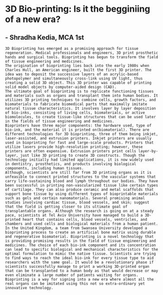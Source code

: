 # 3D Bio-printing: Is it the begginiing of a new era?
## - Shradha Kedia, MCA 1st

    3D Bioprinting has emerged as a promising approach for tissue regeneration. Medical professionals and engineers, 3D print prosthetic hands and surgical tools. Bioprinting has begun to transform the field of tissue engineering and medicines. 
	The origination of bioprinting lies back into the early 1980s when Charles Hull, an American engineer, built the first 3D printer. The idea was to deposit the successive layers of an acrylic-based photopolymer and simultaneously cross-link using UV light, thus creating a solid 3D object. This 3D printer was capable of printing solid model objects by computer-aided design (CAD). 
	The ultimate goal of bioprinting is to replicate functioning tissues and materials such as organs and transplant them into human bodies. It utilizes 3D printing techniques to combine cells, growth factors, and biomaterials to fabricate biomedical parts that maximally imitate natural tissue characteristics. It involves layer by layer deposition of bio-inks, consisting of living cells, biomaterials, or active biomolecules, to create tissue-like structures that can be used later in the fields of tissue engineering and medicines. 
	Bioprinters have three major components: the hardware used, type of bio-ink, and the material it is printed on(biomaterial). There are different technologies for 3D bioprinting, three of them being inkjet, laser-assisted, and extrusion printers. Inkjet printers are usually used in bioprinting for fast and large-scale products. Printers that utilize lasers provide high-resolution printing; however, these printers are often expensive. Extrusion printers print cells layer-by-layer, just like 3D printing to create 3D constructs. Though the technology initially had limited applications, it is now widely used in dentistry, prosthetics, and products involving biological components, including human tissues. 
	Although, scientists are still far from 3D printing organs as it is unfeasible to connect printed structures to the vascular systems that carry life-sustaining blood and lymph throughout our bodies. They have been successful in printing non-vascularized tissue like certain types of cartilage. They can also produce ceramic and metal scaffolds that support bone tissue by using different types of bioprintable materials such as gels and certain nanomaterials. Several promising animal studies involving cardiac tissue, blood vessels, and skin; suggest that the field is getting closer to its ultimate goal of transplantable organs. Although the research is going on at a steady pace, scientists at Tel Aviv University have managed to build a 3D-printed heart that contains cells, blood vessels, ventricles, and chambers and used cells and biological materials from a human patient. In the United Kingdom, a team from Swansea University developed a bioprinting process to create an artificial bone matrix using durable and regenerative biomaterial. Bioprinting is a novel technology that is providing promising results in the field of tissue engineering and medicines. The choice of each bio-ink component and its concentration can lead to specific biological and mechanical characteristics for the optimal formulation to mimic the native tissue. Scientists are trying to find ways to reach the ideal bio-ink for every tissue type to aid researchers with the same goal. It would be a revolutionary phase if scientists successfully manage to print a working 3D-printed organ that can be transplanted to a human body as that would decrease or may even eliminate a large number of patients waiting for organs. Bioprinting is a way for signing into a new era where almost all the real organs can be imitated using this not so extra-ordinary yet innovative technology.
